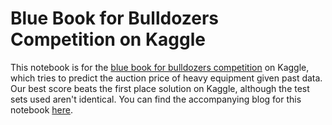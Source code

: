 # Blue Book for Bulldozers Competition on Kaggle

This notebook is for the [blue book for bulldozers competition](https://www.kaggle.com/c/bluebook-for-bulldozers) on Kaggle, which tries to predict the auction price of heavy equipment given past data. Our best score beats the first place solution on Kaggle, although the test sets used aren't identical. You can find the accompanying blog for this notebook [here](https://medium.com/python-in-plain-english/blue-book-for-bulldozers-competition-part-1-basic-data-pre-processing-1248cd5d4214).
